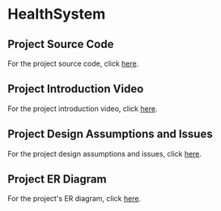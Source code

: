 # HealthSystem

## Project Source Code
For the project source code, click [here](https://github.com/ibrahimozdemir1/Flight_API).

## Project Introduction Video
For the project introduction video, click [here](https://youtu.be/n96Nj27KaFg).

## Project Design Assumptions and Issues
For the project design assumptions and issues, click [here](https://drive.google.com/file/d/1t54DH03Xg084i0q_W3ck0QjXDdkUiFnQ/view?usp=sharing).

## Project ER Diagram
For the project's ER diagram, click [here](https://drive.google.com/file/d/1wxDiLor0IolEyXXFT0r9AsJXze36Q0-V/view?usp=sharing).
